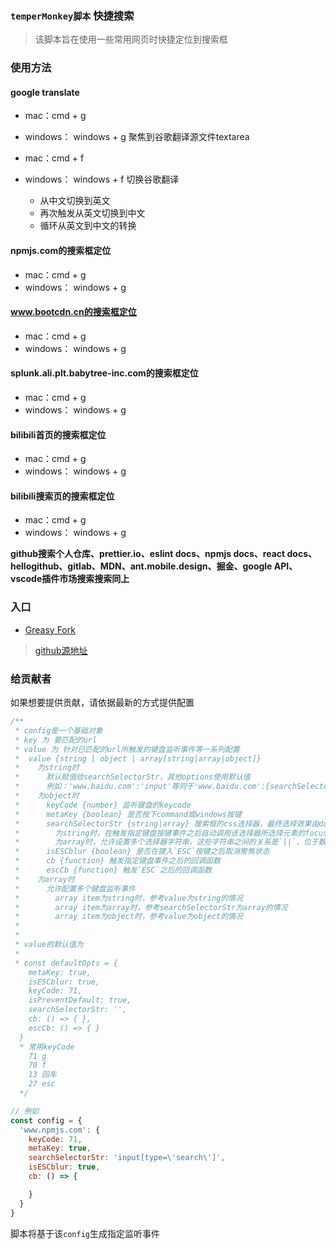 ### **`temperMonkey脚本`** 快捷搜索


> 该脚本旨在使用一些常用网页时快捷定位到搜索框

### 使用方法

#### google translate

* mac：cmd + g
* windows： windows + g
聚焦到谷歌翻译源文件textarea

* mac：cmd + f
* windows： windows + f
切换谷歌翻译
  * 从中文切换到英文
  * 再次触发从英文切换到中文
  * 循环从英文到中文的转换

#### npmjs.com的搜索框定位

* mac：cmd + g
* windows： windows + g

#### www.bootcdn.cn的搜索框定位

* mac：cmd + g
* windows： windows + g

#### splunk.ali.plt.babytree-inc.com的搜索框定位

* mac：cmd + g
* windows： windows + g

#### bilibili首页的搜索框定位

* mac：cmd + g
* windows： windows + g
#### bilibili搜索页的搜索框定位

* mac：cmd + g
* windows： windows + g

**github搜索个人仓库、prettier.io、eslint docs、npmjs docs、react docs、hellogithub、gitlab、MDN、ant.mobile.design、掘金、google API、vscode插件市场搜索搜索同上**

### 入口
* [Greasy Fork](https://greasyfork.org/zh-CN/scripts/445659-quickly-search)


> [github源地址](https://github.com/zzailianlian/temperMonkey/tree/master/quicky_search)

### 给贡献者

如果想要提供贡献，请依据最新的方式提供配置
```javascript
/**
 * config是一个基础对象
 * key 为 要匹配的url
 * value 为 针对已匹配的url所触发的键盘监听事件等一系列配置
 *  value {string | object | array[string|array|object]}
 *    为string时
 *      默认赋值给searchSelectorStr，其他options使用默认值
 *      例如：'www.baidu.com':'input'等同于'www.baidu.com':{searchSelectorStr:'input'}
 *    为object时
 *      keyCode {number} 监听键盘的keycode
 *      metaKey {boolean} 是否按下command或windows按键
 *      searchSelectorStr {string|array} 搜索框的css选择器，最终选择效果由document.querySelector(searchSelectorStr)来决定
 *        为string时，在触发指定键盘按键事件之后自动调用该选择器所选择元素的focus事件，也就是自动聚焦
 *        为array时，允许设置多个选择器字符串，这些字符串之间的关系是`||`，位于数组更前方的选择器优先级更大
 *      isESCblur {boolean} 是否在键入`ESC`按键之后取消聚焦状态
 *      cb {function} 触发指定键盘事件之后的回调函数
 *      escCb {function} 触发`ESC`之后的回调函数
 *    为array时
 *      允许配置多个键盘监听事件
 *        array item为string时，参考value为string的情况
 *        array item为array时，参考searchSelectorStr为array的情况
 *        array item为object时，参考value为object的情况
 *          
 * 
 * value的默认值为
 * 
 * const defaultOpts = {
    metaKey: true,
    isESCblur: true,
    keyCode: 71,
    isPreventDefault: true,
    searchSelectorStr: '',
    cb: () => { },
    escCb: () => { }
  }
  * 常用keyCode
    71 g
    70 f
    13 回车
    27 esc
  */

// 例如
const config = {
  'www.npmjs.com': {
    keyCode: 71,
    metaKey: true,
    searchSelectorStr: 'input[type=\'search\']',
    isESCblur: true,
    cb: () => {

    }
  }
}

```
脚本将基于该`config`生成指定监听事件
